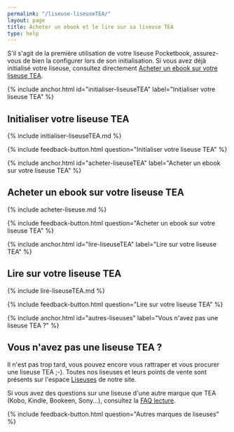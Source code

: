 ```yaml
---
permalink: "/liseuse-liseuseTEA/"
layout: page
title: Acheter un ebook et le lire sur sa liseuse TEA
type: help
---
```


S'il s'agit de la première utilisation de votre liseuse Pocketbook, assurez-vous de bien la configurer lors de son initialisation. Si vous avez déjà initialisé votre liseuse, consultez directement [Acheter un ebook sur votre liseuse TEA](#acheter-liseuseTEA).

{% include anchor.html id="initialiser-liseuseTEA" label="Initialiser votre liseuse TEA" %}

## Initialiser votre liseuse TEA

{% include initialiser-liseuseTEA.md %}

{% include feedback-button.html question="Initialiser votre liseuse TEA" %}

{% include anchor.html id="acheter-liseuseTEA" label="Acheter un ebook sur votre liseuse TEA" %}

## Acheter un ebook sur votre liseuse TEA

{% include acheter-liseuse.md %}

{% include feedback-button.html question="Acheter un ebook sur votre liseuse TEA" %}

{% include anchor.html id="lire-liseuseTEA" label="Lire sur votre liseuse TEA" %}

## Lire sur votre liseuse TEA

{% include lire-liseuseTEA.md %}

{% include feedback-button.html question="Lire sur votre liseuse TEA" %}

{% include anchor.html id="autres-liseuses" label="Vous n'avez pas une liseuse TEA ?" %}

## Vous n'avez pas une liseuse TEA ?

Il n'est pas trop tard, vous pouvez encore vous rattraper et vous procurer une liseuse TEA ;-).
Toutes nos liseuses et leurs points de vente sont présents sur l'espace [Liseuses](https://www.tea-ebook.com/solution/#liseuses) de notre site.

Si vous avez des questions sur une liseuse d'une autre marque que TEA (Kobo, Kindle, Bookeen, Sony...), consultez la [FAQ lecture](http://aide.tea-ebook.com/faq-lecture/).

{% include feedback-button.html question="Autres marques de liseuses" %}
